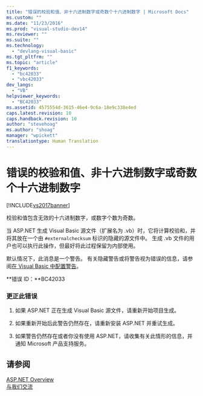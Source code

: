 ```yaml
---
title: "错误的校验和值、非十六进制数字或奇数个十六进制数字 | Microsoft Docs"
ms.custom: ""
ms.date: "11/23/2016"
ms.prod: "visual-studio-dev14"
ms.reviewer: ""
ms.suite: ""
ms.technology: 
  - "devlang-visual-basic"
ms.tgt_pltfrm: ""
ms.topic: "article"
f1_keywords: 
  - "bc42033"
  - "vbc42033"
dev_langs: 
  - "VB"
helpviewer_keywords: 
  - "BC42033"
ms.assetid: 4575554d-3615-46e4-9c6a-18e9c338e4ed
caps.latest.revision: 10
caps.handback.revision: 10
author: "stevehoag"
ms.author: "shoag"
manager: "wpickett"
translationtype: Human Translation
---
```

# 错误的校验和值、非十六进制数字或奇数个十六进制数字
[!INCLUDE[vs2017banner](../../../csharp/includes/vs2017banner.md)]

校验和值包含无效的十六进制数字，或数字个数为奇数。  
  
 当 ASP.NET 生成 Visual Basic 源文件（扩展名为 .vb）时，它将计算校验和，并将其放在一个由 `#externalchecksum` 标识的隐藏的源文件中。  生成 .vb 文件的用户也可以执行此操作，但最好将此过程保留为内部使用。  
  
 默认情况下，此消息是一个警告。  有关隐藏警告或将警告视为错误的信息，请参阅[在 Visual Basic 中配置警告](/visual-studio/ide/configuring-warnings-in-visual-basic)。  
  
 **错误 ID：**BC42033  
  
### 更正此错误  
  
1.  如果 ASP.NET 正在生成 Visual Basic 源文件，请重新开始项目生成。  
  
2.  如果重新开始后此警告仍然存在，请重新安装 ASP.NET 并重试生成。  
  
3.  如果警告仍然存在或者你没有使用 ASP.NET，请收集有关此情形的信息，并通知 Microsoft 产品支持服务。  
  
## 请参阅  
 [ASP.NET Overview](../Topic/ASP.NET%20Overview.md)   
 [与我们交流](/visual-studio/ide/talk-to-us)